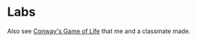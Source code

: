 # Labs

Also see [Conway's Game of Life](https://github.com/Mvb1122/Life-Lab) that me and a classmate made.
